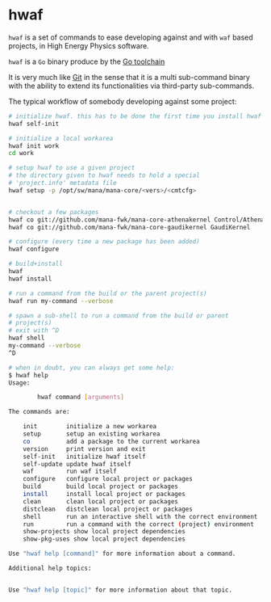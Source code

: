 hwaf
====

``hwaf`` is a set of commands to ease developing against and with
``waf`` based projects, in High Energy Physics software.

``hwaf`` is a ``Go`` binary produce by the [Go toolchain](http://golang.org)

It is very much like [Git](https://github.com/git) in the sense that
it is a multi sub-command binary with the ability to extend its
functionalities via third-party sub-commands.

The typical workflow of somebody developing against some project:

```sh
# initialize hwaf. this has to be done the first time you install hwaf
hwaf self-init

# initialize a local workarea
hwaf init work
cd work

# setup hwaf to use a given project
# the directory given to hwaf needs to hold a special
# 'project.info' metadata file
hwaf setup -p /opt/sw/mana/mana-core/<vers>/<cmtcfg>


# checkout a few packages
hwaf co git://github.com/mana-fwk/mana-core-athenakernel Control/AthenaKernel
hwaf co git://github.com/mana-fwk/mana-core-gaudikernel GaudiKernel

# configure (every time a new package has been added)
hwaf configure

# build+install
hwaf
hwaf install

# run a command from the build or the parent project(s)
hwaf run my-command --verbose

# spawn a sub-shell to run a command from the build or parent
# project(s)
# exit with ^D
hwaf shell
my-command --verbose
^D

# when in doubt, you can always get some help:
$ hwaf help
Usage:

		hwaf command [arguments]

The commands are:

    init        initialize a new workarea
    setup       setup an existing workarea
    co          add a package to the current workarea
    version     print version and exit
    self-init   initialize hwaf itself
    self-update update hwaf itself
    waf         run waf itself
    configure   configure local project or packages
    build       build local project or packages
    install     install local project or packages
    clean       clean local project or packages
    distclean   distclean local project or packages
    shell       run an interactive shell with the correct environment
    run         run a command with the correct (project) environment
    show-projects show local project dependencies
    show-pkg-uses show local project dependencies

Use "hwaf help [command]" for more information about a command.

Additional help topics:


Use "hwaf help [topic]" for more information about that topic.


```





